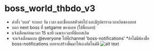 # boss_world_thbdo_v3

- คำสั่ง 'บอส' จะบอก วัน เวลา และชื่อบอสตัวต่อไป และมีรูปตารางเวลาเกิดของบอส
- บอก next boss ที่ setgame ของบอท (ใต้ชื่อบอท)
- แจ้งเตือนก่อนเวลา 15 นาที เฉพาะเวลาที่มีบอสเกิด
- จะแจ้งเตือนแบบ @everyone ไปที่channel 'boss-notifications'  *ถ้าไม่มีห้องชื่อ boss-notifications บอทจะสร้างขึ้นมาให้เองอัตโนมัติ
![alt text](https://cdn.discordapp.com/attachments/465576642518188032/465580201452109844/unknown.png)

